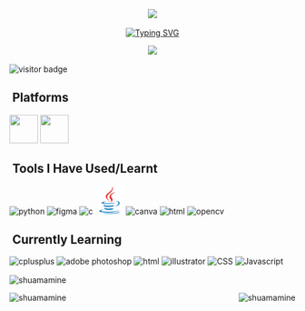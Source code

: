 <p align="center">
  <img src="https://capsule-render.vercel.app/api?type=rounded-&color=0:c2e59c,100:64b3f4&text=Hello%20Everyone!&fontColor=271b67&height=100&section=header"/>
</p>
<p align="center">
<a href="https://git.io/typing-svg"><img src="https://readme-typing-svg.demolab.com?font=Montserrat&weight=700&size=24&pause=1000&color=2CF7B1&center=true&vCenter=true&width=435&lines=I+am+Senjuti+Saha;I+am+a+CSE+undergrad;I+like+tech+%2C+games+and+anime" alt="Typing SVG" /></a></p>
<p align="center">
      <img src="https://media.tenor.com/gWrScqSRus8AAAAC/twilight-spyxfamily-glasses.gif"/>
</p>
 <img src="https://visitor-badge.laobi.icu/badge?page_id=shuamamine.shuamamine" alt="visitor badge"/>
<h2> &nbsp;Platforms</h2>
<p align="left"> 
<img src="https://icons.iconarchive.com/icons/dakirby309/simply-styled/48/OS-Linux-icon.png" width="50" height="50">
<img src="https://icons.iconarchive.com/icons/dakirby309/windows-8-metro/48/Folders-OS-Windows-8-Metro-icon.png" width="50" height="50">
</p>
<h2> &nbsp;Tools I Have Used/Learnt</h2>
<p align="left"> 
  <img src="https://cdn.jsdelivr.net/gh/devicons/devicon/icons/python/python-original.svg" alt="python" width="50" height="50" />
  <img src="https://cdn.jsdelivr.net/gh/devicons/devicon/icons/figma/figma-original.svg" alt="figma" width="50" height="50"/>
  <img src="https://cdn.jsdelivr.net/gh/devicons/devicon/icons/c/c-original.svg" alt="c" width="50" height="50"/>
  <img src="https://raw.githubusercontent.com/devicons/devicon/master/icons/java/java-original.svg" alt="java" width="50" height="50"/>
  <img src="https://cdn.jsdelivr.net/gh/devicons/devicon/icons/canva/canva-original.svg" alt="canva" width="50" height="50" />
   <img src="https://cdn.jsdelivr.net/gh/devicons/devicon/icons/arduino/arduino-original-wordmark.svg" alt="html" width="50" height="50"/>
   <img src="https://www.vectorlogo.zone/logos/opencv/opencv-icon.svg" alt="opencv" width="50" height="50"/>
  </p>
 <h2> &nbsp;Currently Learning</h2>
 <p align="left"> 
  <img src="https://cdn.jsdelivr.net/gh/devicons/devicon/icons/cplusplus/cplusplus-original.svg" alt="cplusplus" width="50" height="50"/>
  <img src="https://cdn.jsdelivr.net/gh/devicons/devicon/icons/photoshop/photoshop-line.svg" alt="adobe photoshop" width="50" height="50" />
  <img src="https://cdn.jsdelivr.net/gh/devicons/devicon/icons/html5/html5-original.svg" alt="html" width="50" height="50"/>
  <img src="https://www.vectorlogo.zone/logos/adobe_illustrator/adobe_illustrator-icon.svg" alt="illustrator" width="50" height="50"/>
  <img src="https://cdn.jsdelivr.net/gh/devicons/devicon/icons/css3/css3-original-wordmark.svg" alt="CSS" width="50" height="50"/>                                   <img src="https://cdn.jsdelivr.net/gh/devicons/devicon/icons/javascript/javascript-original.svg" alt="Javascript" width="50" height="50"/>
  </p>
<p><img align="center" src="https://github-readme-stats-sigma-five.vercel.app/api?username=shuamamine&show_icons=true&locale=en&count_private=true&theme=tokyonight" alt="shuamamine" /></p>
<p><img align="left" src="https://github-readme-stats-sigma-five.vercel.app/api/top-langs?username=shuamamine&show_icons=true&theme=tokyonight" align="center" alt="shuamamine" /></p>
<p><img align="right" src="https://streak-stats.demolab.com?user=shuamamine&count_private=true&theme=tokyonight-duo&border_radius=5" align="center" alt="shuamamine" /></p>
<!--
**shuamamine/shuamamine** is a ✨ _special_ ✨ repository because its `README.md` (this file) appears on your GitHub profile.

Here are some ideas to get you started:

- 🔭 I’m currently working on ...
- 🌱 I’m currently learning ...
- 👯 I’m looking to collaborate on ...
- 🤔 I’m looking for help with ...
- 💬 Ask me about ...
- 📫 How to reach me: ...
- 😄 Pronouns: ...
- ⚡ Fun fact: ...
-->
